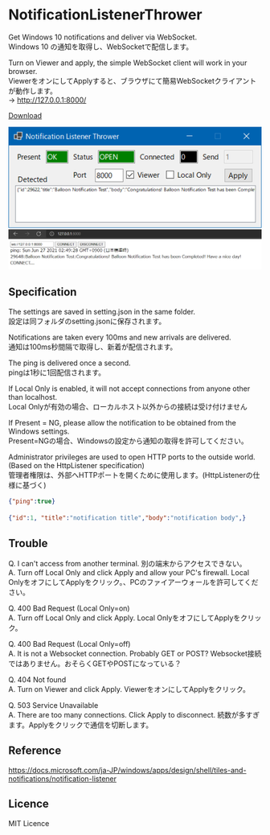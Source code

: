 # NotificationListenerThrower
Get Windows 10 notifications and deliver via WebSocket.  
Windows 10 の通知を取得し、WebSocketで配信します。  

Turn on Viewer and apply, the simple WebSocket client will work in your browser.  
ViewerをオンにしてApplyすると、ブラウザにて簡易WebSocketクライアントが動作します。  
→ http://127.0.0.1:8000/

[Download](https://github.com/gpsnmeajp/NotificationListenerThrower/releases/)

![](img/img1.png)
![](img/img2.png)

## Specification
The settings are saved in setting.json in the same folder.  
設定は同フォルダのsetting.jsonに保存されます。

Notifications are taken every 100ms and new arrivals are delivered.  
通知は100ms秒間隔で取得し、新着が配信されます。  

The ping is delivered once a second.  
pingは1秒に1回配信されます。  

If Local Only is enabled, it will not accept connections from anyone other than localhost.  
Local Onlyが有効の場合、ローカルホスト以外からの接続は受け付けません  

If Present = NG, please allow the notification to be obtained from the Windows settings.  
Present=NGの場合、Windowsの設定から通知の取得を許可してください。  

Administrator privileges are used to open HTTP ports to the outside world. (Based on the HttpListener specification)  
管理者権限は、外部へHTTPポートを開くために使用します。(HttpListenerの仕様に基づく)  

```json
{"ping":true}

{"id":1, "title":"notification title","body":"notification body",}
```
## Trouble
Q. I can't access from another terminal. 別の端末からアクセスできない。  
A. Turn off Local Only and click Apply and allow your PC's firewall. Local OnlyをオフにしてApplyをクリック。、PCのファイアーウォールを許可してください。  

Q. 400 Bad Request (Local Only=on)  
A. Turn off Local Only and click Apply. Local OnlyをオフにしてApplyをクリック。  

Q. 400 Bad Request (Local Only=off)  
A. It is not a Websocket connection. Probably GET or POST? Websocket接続ではありません。おそらくGETやPOSTになっている？  

Q. 404 Not found  
A. Turn on Viewer and click Apply. ViewerをオンにしてApplyをクリック。  

Q. 503 Service Unavailable  
A. There are too many connections. Click Apply to disconnect. 続数が多すぎます。Applyをクリックで通信を切断します。  

## Reference
https://docs.microsoft.com/ja-JP/windows/apps/design/shell/tiles-and-notifications/notification-listener

## Licence
MIT Licence
